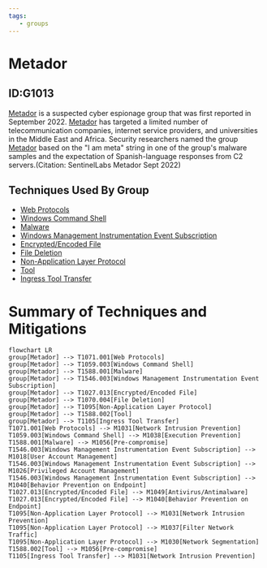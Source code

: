 ```yaml
---
tags:
   - groups
---
```

# Metador
## ID:G1013
[Metador](/mitre/groups/G1013) is a suspected cyber espionage group that was first reported in September 2022. [Metador](/mitre/groups/G1013) has targeted a limited number of telecommunication companies, internet service providers, and universities in the Middle East and Africa. Security researchers named the group [Metador](/mitre/groups/G1013) based on the "I am meta" string in one of the group's malware samples and the expectation of Spanish-language responses from C2 servers.(Citation: SentinelLabs Metador Sept 2022)
## Techniques Used By Group
* [Web Protocols](techniques/T1071/001)
* [Windows Command Shell](techniques/T1059/003)
* [Malware](techniques/T1588/001)
* [Windows Management Instrumentation Event Subscription](techniques/T1546/003)
* [Encrypted/Encoded File](techniques/T1027/013)
* [File Deletion](techniques/T1070/004)
* [Non-Application Layer Protocol](techniques/T1095)
* [Tool](techniques/T1588/002)
* [Ingress Tool Transfer](techniques/T1105)

# Summary of Techniques and Mitigations
```mermaid
flowchart LR
group[Metador] --> T1071.001[Web Protocols]
group[Metador] --> T1059.003[Windows Command Shell]
group[Metador] --> T1588.001[Malware]
group[Metador] --> T1546.003[Windows Management Instrumentation Event Subscription]
group[Metador] --> T1027.013[Encrypted/Encoded File]
group[Metador] --> T1070.004[File Deletion]
group[Metador] --> T1095[Non-Application Layer Protocol]
group[Metador] --> T1588.002[Tool]
group[Metador] --> T1105[Ingress Tool Transfer]
T1071.001[Web Protocols] --> M1031[Network Intrusion Prevention]
T1059.003[Windows Command Shell] --> M1038[Execution Prevention]
T1588.001[Malware] --> M1056[Pre-compromise]
T1546.003[Windows Management Instrumentation Event Subscription] --> M1018[User Account Management]
T1546.003[Windows Management Instrumentation Event Subscription] --> M1026[Privileged Account Management]
T1546.003[Windows Management Instrumentation Event Subscription] --> M1040[Behavior Prevention on Endpoint]
T1027.013[Encrypted/Encoded File] --> M1049[Antivirus/Antimalware]
T1027.013[Encrypted/Encoded File] --> M1040[Behavior Prevention on Endpoint]
T1095[Non-Application Layer Protocol] --> M1031[Network Intrusion Prevention]
T1095[Non-Application Layer Protocol] --> M1037[Filter Network Traffic]
T1095[Non-Application Layer Protocol] --> M1030[Network Segmentation]
T1588.002[Tool] --> M1056[Pre-compromise]
T1105[Ingress Tool Transfer] --> M1031[Network Intrusion Prevention]
```